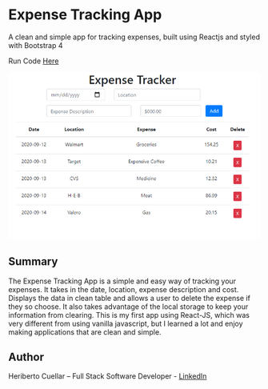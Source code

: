 # Expense Tracking App
A clean and simple app for tracking expenses, built using Reactjs and styled with Bootstrap 4

Run Code [Here](https://hc-expense-tracker-react.herokuapp.com/)

![ExpenseTrackerApp](./images/expense-tracker-app-react.PNG)

## Summary
The Expense Tracking App is a simple and easy way of tracking your expenses. It takes in the date, location, expense description and cost. Displays the data in 
clean table and allows a user to delete the expense if they so choose. It also takes advantage of the local storage to keep your information from clearing.
This is my first app using React-JS, which was very different from using vanilla javascript, but I learned a lot and enjoy making applications that are clean and simple.

## Author
Heriberto Cuellar – Full Stack Software Developer - [LinkedIn](https://www.linkedin.com/in/heriberto-cuellar/)